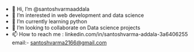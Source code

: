 - 👋 Hi, I’m @santoshvarmaaddala
- 👀 I’m interested in web development and data science 
- 🌱 I’m currently learning python 
- 💞️ I’m looking to collaborate on Data science projects
- 📫 How to reach me : linkedin.com/in/santoshvarma-addala-3a6406255
email:- santoshvarma2166@gmail.com
<!---
santoshvarmaaddala/santoshvarmaaddala is a ✨ special ✨ repository because its `README.md` (this file) appears on your GitHub profile.
You can click the Preview link to take a look at your changes.
--->
